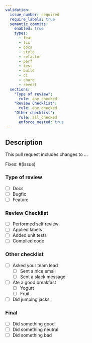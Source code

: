 ```yaml
---
validation:
  issue_number: required
  require_labels: true
  semantic_commits:
    enabled: true
    types:
      - feat
      - fix
      - docs
      - style
      - refactor
      - perf
      - test
      - build
      - ci
      - chore
      - revert
  sections:
    "Type of review":
      rule: any_checked
    "Review Checklist":
      rule: any_checked
    "Other checklist":
      rule: all_checked
      enforce_nested: true
---
```


## Description

This pull request includes changes to ...

Fixes: #(issue)

### Type of review

- [ ] Docs
- [ ] Bugfix
- [ ] Feature

### Review Checklist

- [ ] Performed self review
- [ ] Applied labels
- [ ] Added unit tests
- [ ] Compiled code

### Other checklist

- [ ] Asked your team lead
  - [ ] Sent a nice email
  - [ ] Sent a slack message
- [ ] Ate a good breakfast
  - [ ] Yogurt
  - [ ] Fruit
- [ ] Did jumping jacks

### Final

- [ ] Did something good
- [ ] Did something neutral
- [ ] Did something bad
